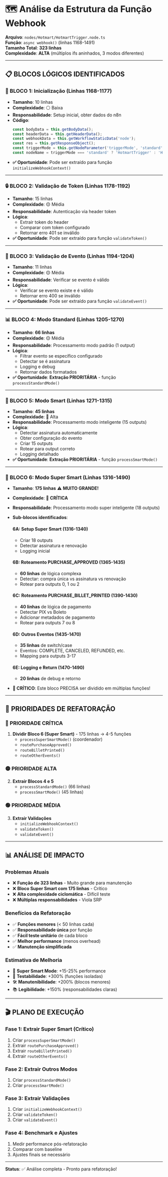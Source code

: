 # 🗺️ Análise da Estrutura da Função Webhook

**Arquivo**: `nodes/Hotmart/HotmartTrigger.node.ts`  
**Função**: `async webhook()` (linhas 1168-1491)  
**Tamanho Total**: **323 linhas**  
**Complexidade**: **ALTA** (múltiplos ifs aninhados, 3 modos diferentes)

---

## 📋 **BLOCOS LÓGICOS IDENTIFICADOS**

### **🔧 BLOCO 1: Inicialização (Linhas 1168-1177)**
- **Tamanho**: 10 linhas
- **Complexidade**: ⚪ Baixa
- **Responsabilidade**: Setup inicial, obter dados do n8n
- **Código**:
  ```typescript
  const bodyData = this.getBodyData();
  const headerData = this.getHeaderData();
  const webhookData = this.getWorkflowStaticData('node');
  const res = this.getResponseObject();
  const triggerMode = this.getNodeParameter('triggerMode', 'standard');
  const nodeName = triggerMode === 'standard' ? 'HotmartTrigger' : 'HotmartSmartTrigger';
  ```
- **✅ Oportunidade**: Pode ser extraído para função `initializeWebhookContext()`

---

### **🔒 BLOCO 2: Validação de Token (Linhas 1178-1192)**
- **Tamanho**: 15 linhas
- **Complexidade**: 🟡 Média
- **Responsabilidade**: Autenticação via header token
- **Lógica**: 
  - Extrair token do header
  - Comparar com token configurado
  - Retornar erro 401 se inválido
- **✅ Oportunidade**: Pode ser extraído para função `validateToken()`

---

### **🎯 BLOCO 3: Validação de Evento (Linhas 1194-1204)**
- **Tamanho**: 11 linhas
- **Complexidade**: 🟡 Média  
- **Responsabilidade**: Verificar se evento é válido
- **Lógica**: 
  - Verificar se evento existe e é válido
  - Retornar erro 400 se inválido
- **✅ Oportunidade**: Pode ser extraído para função `validateEvent()`

---

### **📊 BLOCO 4: Modo Standard (Linhas 1205-1270)**
- **Tamanho**: **66 linhas**
- **Complexidade**: 🟡 Média
- **Responsabilidade**: Processamento modo padrão (1 output)
- **Lógica**:
  - Filtrar evento se específico configurado
  - Detectar se é assinatura
  - Logging e debug
  - Retornar dados formatados
- **✅ Oportunidade**: **Extração PRIORITÁRIA** - função `processStandardMode()`

---

### **🧠 BLOCO 5: Modo Smart (Linhas 1271-1315)**
- **Tamanho**: **45 linhas**
- **Complexidade**: 🔴 Alta
- **Responsabilidade**: Processamento modo inteligente (15 outputs)
- **Lógica**:
  - Detectar assinatura automaticamente
  - Obter configuração do evento
  - Criar 15 outputs
  - Rotear para output correto
  - Logging detalhado
- **✅ Oportunidade**: **Extração PRIORITÁRIA** - função `processSmartMode()`

---

### **🚀 BLOCO 6: Modo Super Smart (Linhas 1316-1490)**
- **Tamanho**: **175 linhas** ⚠️ **MUITO GRANDE!**
- **Complexidade**: 🔴 **CRÍTICA**
- **Responsabilidade**: Processamento modo super inteligente (18 outputs)
- **Sub-blocos identificados**:
  
  #### **6A: Setup Super Smart (1316-1340)**
  - Criar 18 outputs
  - Detectar assinatura e renovação
  - Logging inicial
  
  #### **6B: Roteamento PURCHASE_APPROVED (1365-1435)**
  - **60 linhas** de lógica complexa
  - Detectar: compra única vs assinatura vs renovação
  - Rotear para outputs 0, 1 ou 2
  
  #### **6C: Roteamento PURCHASE_BILLET_PRINTED (1390-1430)**
  - **40 linhas** de lógica de pagamento
  - Detectar PIX vs Boleto
  - Adicionar metadados de pagamento
  - Rotear para outputs 7 ou 8
  
  #### **6D: Outros Eventos (1435-1470)**
  - **35 linhas** de switch/case
  - Eventos: COMPLETE, CANCELED, REFUNDED, etc.
  - Mapping para outputs 3-17
  
  #### **6E: Logging e Return (1470-1490)**
  - **20 linhas** de debug e retorno

- **🚨 CRÍTICO**: Este bloco PRECISA ser dividido em múltiplas funções!

---

## 🎯 **PRIORIDADES DE REFATORAÇÃO**

### **🔴 PRIORIDADE CRÍTICA**
1. **Dividir Bloco 6 (Super Smart)** - 175 linhas → 4-5 funções
   - `processSuperSmartMode()` (coordenador)
   - `routePurchaseApproved()`
   - `routeBilletPrinted()`
   - `routeOtherEvents()`

### **🟡 PRIORIDADE ALTA**
2. **Extrair Blocos 4 e 5**
   - `processStandardMode()` (66 linhas)
   - `processSmartMode()` (45 linhas)

### **🟢 PRIORIDADE MÉDIA**
3. **Extrair Validações**
   - `initializeWebhookContext()`
   - `validateToken()`
   - `validateEvent()`

---

## 📊 **ANÁLISE DE IMPACTO**

### **Problemas Atuais**
- ❌ **Função de 323 linhas** - Muito grande para manutenção
- ❌ **Bloco Super Smart com 175 linhas** - Crítico
- ❌ **Alta complexidade ciclomática** - Difícil teste
- ❌ **Múltiplas responsabilidades** - Viola SRP

### **Benefícios da Refatoração**
- ✅ **Funções menores** (< 50 linhas cada)
- ✅ **Responsabilidade única** por função
- ✅ **Fácil teste unitário** de cada bloco
- ✅ **Melhor performance** (menos overhead)
- ✅ **Manutenção simplificada**

### **Estimativa de Melhoria**
- 🚀 **Super Smart Mode**: +15-25% performance
- 🧪 **Testabilidade**: +300% (funções isoladas)
- 🛠️ **Manutenibilidade**: +200% (blocos menores)
- 📚 **Legibilidade**: +150% (responsabilidades claras)

---

## 🎬 **PLANO DE EXECUÇÃO**

### **Fase 1**: Extrair Super Smart (Crítico)
1. Criar `processSuperSmartMode()` 
2. Extrair `routePurchaseApproved()`
3. Extrair `routeBilletPrinted()`
4. Extrair `routeOtherEvents()`

### **Fase 2**: Extrair Outros Modos
1. Criar `processStandardMode()`
2. Criar `processSmartMode()`

### **Fase 3**: Extrair Validações  
1. Criar `initializeWebhookContext()`
2. Criar `validateToken()`
3. Criar `validateEvent()`

### **Fase 4**: Benchmark e Ajustes
1. Medir performance pós-refatoração
2. Comparar com baseline
3. Ajustes finais se necessário

---

**Status**: ✅ Análise completa - Pronto para refatoração!